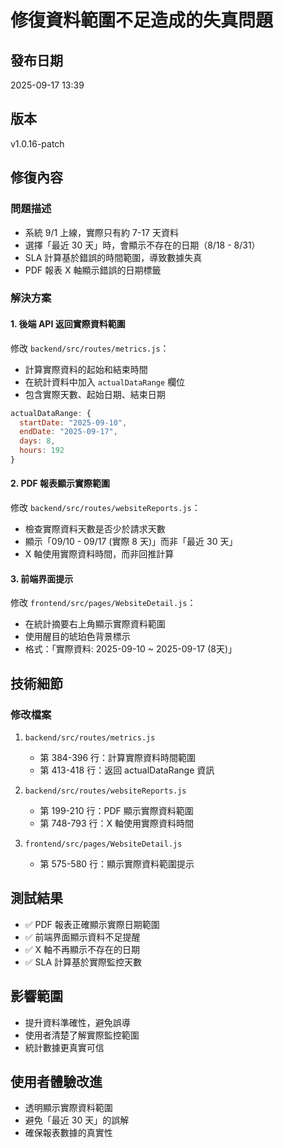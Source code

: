 # 修復資料範圍不足造成的失真問題

## 發布日期
2025-09-17 13:39

## 版本
v1.0.16-patch

## 修復內容

### 問題描述
- 系統 9/1 上線，實際只有約 7-17 天資料
- 選擇「最近 30 天」時，會顯示不存在的日期（8/18 - 8/31）
- SLA 計算基於錯誤的時間範圍，導致數據失真
- PDF 報表 X 軸顯示錯誤的日期標籤

### 解決方案

#### 1. 後端 API 返回實際資料範圍
修改 `backend/src/routes/metrics.js`：
- 計算實際資料的起始和結束時間
- 在統計資料中加入 `actualDataRange` 欄位
- 包含實際天數、起始日期、結束日期

```javascript
actualDataRange: {
  startDate: "2025-09-10",
  endDate: "2025-09-17",
  days: 8,
  hours: 192
}
```

#### 2. PDF 報表顯示實際範圍
修改 `backend/src/routes/websiteReports.js`：
- 檢查實際資料天數是否少於請求天數
- 顯示「09/10 - 09/17 (實際 8 天)」而非「最近 30 天」
- X 軸使用實際資料時間，而非回推計算

#### 3. 前端界面提示
修改 `frontend/src/pages/WebsiteDetail.js`：
- 在統計摘要右上角顯示實際資料範圍
- 使用醒目的琥珀色背景標示
- 格式：「實際資料: 2025-09-10 ~ 2025-09-17 (8天)」

## 技術細節

### 修改檔案
1. `backend/src/routes/metrics.js`
   - 第 384-396 行：計算實際資料時間範圍
   - 第 413-418 行：返回 actualDataRange 資訊

2. `backend/src/routes/websiteReports.js`
   - 第 199-210 行：PDF 顯示實際資料範圍
   - 第 748-793 行：X 軸使用實際資料時間

3. `frontend/src/pages/WebsiteDetail.js`
   - 第 575-580 行：顯示實際資料範圍提示

## 測試結果
- ✅ PDF 報表正確顯示實際日期範圍
- ✅ 前端界面顯示資料不足提醒
- ✅ X 軸不再顯示不存在的日期
- ✅ SLA 計算基於實際監控天數

## 影響範圍
- 提升資料準確性，避免誤導
- 使用者清楚了解實際監控範圍
- 統計數據更真實可信

## 使用者體驗改進
- 透明顯示實際資料範圍
- 避免「最近 30 天」的誤解
- 確保報表數據的真實性